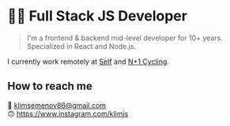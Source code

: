 # 👨‍💻 Full Stack JS Developer

> I'm a frontend & backend mid-level developer for 10+ years.  
> Specialized in React and Node.js.

I currently work remotely at [Self](https://www.selfstudio.se) and [N+1 Cycling](https://nplus1.cc).

## How to reach me
📧 klimsemenov86@gmail.com  
🙃 https://www.instagram.com/klimjs
